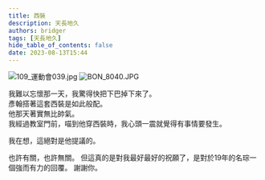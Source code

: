 ```yaml
---
title: 西裝
description: 天長地久
authors: bridger
tags: [天長地久]
hide_table_of_contents: false
date: 2023-08-13T15:44
---
```


![109_運動會039.jpg](https://e.brid.pw/i/2023/08/13/pjgiaz-2.webp)
![BON_8040.JPG](https://e.brid.pw/i/2023/08/13/pji9eo-2.webp)

<!-- truncate -->

我難以忘懷那一天，我驚得快把下巴掉下來了。  
彥翰搭著這套西裝是如此般配。  
他那天著實無比帥氣。  
我經過教室門前，喵到他穿西裝時，我心頭一震就覺得有事情要發生。  

我在想，這絕對是他提議的。

也許有關，也許無關。
但這真的是對我最好最好的祝願了，是對於19年的名琮一個強而有力的回覆。
謝謝你。